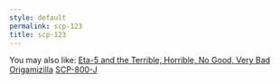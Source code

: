 ```yaml
---
style: default
permalink: scp-123
title: scp-123
---
```

You may also like:
[Eta-5 and the Terrible, Horrible, No Good, Very Bad Origamizilla](http://scp-wiki.net/eta-5-and-the-terrible-horrible-no-good-very-bad-oragamizill)
[SCP-800-J](http://scp-wiki.net/scp-800-j)